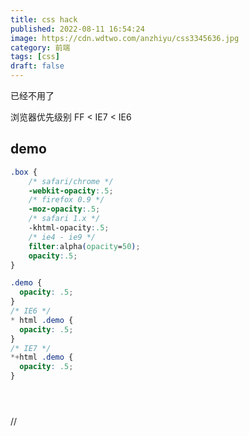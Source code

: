 ```yaml
---
title: css hack
published: 2022-08-11 16:54:24
image: https://cdn.wdtwo.com/anzhiyu/css3345636.jpg
category: 前端
tags: [css]
draft: false
---
```

已经不用了
<!--more-->
浏览器优先级别 FF < IE7 < IE6
## demo
```css
.box {
    /* safari/chrome */
    -webkit-opacity:.5;
    /* firefox 0.9 */
    -moz-opacity:.5;
    /* safari 1.x */
    -khtml-opacity:.5;
    /* ie4 - ie9 */
    filter:alpha(opacity=50);
    opacity:.5;
}

.demo {
  opacity: .5;
}
/* IE6 */
* html .demo {
  opacity: .5;
}
/* IE7 */
*+html .demo {
  opacity: .5;
}





```

























//
